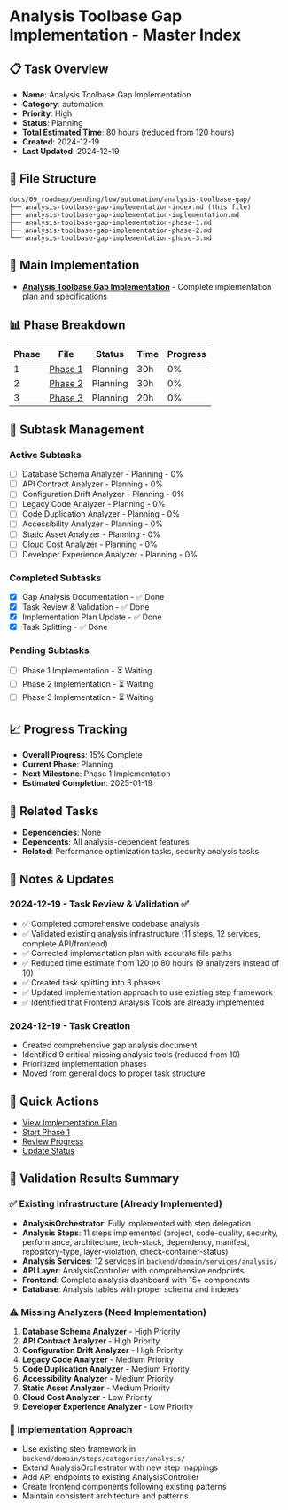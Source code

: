 # Analysis Toolbase Gap Implementation - Master Index

## 📋 Task Overview
- **Name**: Analysis Toolbase Gap Implementation
- **Category**: automation
- **Priority**: High
- **Status**: Planning
- **Total Estimated Time**: 80 hours (reduced from 120 hours)
- **Created**: 2024-12-19
- **Last Updated**: 2024-12-19

## 📁 File Structure
```
docs/09_roadmap/pending/low/automation/analysis-toolbase-gap/
├── analysis-toolbase-gap-implementation-index.md (this file)
├── analysis-toolbase-gap-implementation-implementation.md
├── analysis-toolbase-gap-implementation-phase-1.md
├── analysis-toolbase-gap-implementation-phase-2.md
└── analysis-toolbase-gap-implementation-phase-3.md
```

## 🎯 Main Implementation
- **[Analysis Toolbase Gap Implementation](./analysis-toolbase-gap-implementation-implementation.md)** - Complete implementation plan and specifications

## 📊 Phase Breakdown
| Phase | File | Status | Time | Progress |
|-------|------|--------|------|----------|
| 1 | [Phase 1](./analysis-toolbase-gap-implementation-phase-1.md) | Planning | 30h | 0% |
| 2 | [Phase 2](./analysis-toolbase-gap-implementation-phase-2.md) | Planning | 30h | 0% |
| 3 | [Phase 3](./analysis-toolbase-gap-implementation-phase-3.md) | Planning | 20h | 0% |

## 🔄 Subtask Management
### Active Subtasks
- [ ] Database Schema Analyzer - Planning - 0%
- [ ] API Contract Analyzer - Planning - 0%
- [ ] Configuration Drift Analyzer - Planning - 0%
- [ ] Legacy Code Analyzer - Planning - 0%
- [ ] Code Duplication Analyzer - Planning - 0%
- [ ] Accessibility Analyzer - Planning - 0%
- [ ] Static Asset Analyzer - Planning - 0%
- [ ] Cloud Cost Analyzer - Planning - 0%
- [ ] Developer Experience Analyzer - Planning - 0%

### Completed Subtasks
- [x] Gap Analysis Documentation - ✅ Done
- [x] Task Review & Validation - ✅ Done
- [x] Implementation Plan Update - ✅ Done
- [x] Task Splitting - ✅ Done

### Pending Subtasks
- [ ] Phase 1 Implementation - ⏳ Waiting
- [ ] Phase 2 Implementation - ⏳ Waiting
- [ ] Phase 3 Implementation - ⏳ Waiting

## 📈 Progress Tracking
- **Overall Progress**: 15% Complete
- **Current Phase**: Planning
- **Next Milestone**: Phase 1 Implementation
- **Estimated Completion**: 2025-01-19

## 🔗 Related Tasks
- **Dependencies**: None
- **Dependents**: All analysis-dependent features
- **Related**: Performance optimization tasks, security analysis tasks

## 📝 Notes & Updates
### 2024-12-19 - Task Review & Validation ✅
- ✅ Completed comprehensive codebase analysis
- ✅ Validated existing analysis infrastructure (11 steps, 12 services, complete API/frontend)
- ✅ Corrected implementation plan with accurate file paths
- ✅ Reduced time estimate from 120 to 80 hours (9 analyzers instead of 10)
- ✅ Created task splitting into 3 phases
- ✅ Updated implementation approach to use existing step framework
- ✅ Identified that Frontend Analysis Tools are already implemented

### 2024-12-19 - Task Creation
- Created comprehensive gap analysis document
- Identified 9 critical missing analysis tools (reduced from 10)
- Prioritized implementation phases
- Moved from general docs to proper task structure

## 🚀 Quick Actions
- [View Implementation Plan](./analysis-toolbase-gap-implementation-implementation.md)
- [Start Phase 1](./analysis-toolbase-gap-implementation-phase-1.md)
- [Review Progress](#progress-tracking)
- [Update Status](#notes--updates)

## 🎯 Validation Results Summary

### ✅ Existing Infrastructure (Already Implemented)
- **AnalysisOrchestrator**: Fully implemented with step delegation
- **Analysis Steps**: 11 steps implemented (project, code-quality, security, performance, architecture, tech-stack, dependency, manifest, repository-type, layer-violation, check-container-status)
- **Analysis Services**: 12 services in `backend/domain/services/analysis/`
- **API Layer**: AnalysisController with comprehensive endpoints
- **Frontend**: Complete analysis dashboard with 15+ components
- **Database**: Analysis tables with proper schema and indexes

### ⚠️ Missing Analyzers (Need Implementation)
1. **Database Schema Analyzer** - High Priority
2. **API Contract Analyzer** - High Priority
3. **Configuration Drift Analyzer** - High Priority
4. **Legacy Code Analyzer** - Medium Priority
5. **Code Duplication Analyzer** - Medium Priority
6. **Accessibility Analyzer** - Medium Priority
7. **Static Asset Analyzer** - Medium Priority
8. **Cloud Cost Analyzer** - Low Priority
9. **Developer Experience Analyzer** - Low Priority

### 🔧 Implementation Approach
- Use existing step framework in `backend/domain/steps/categories/analysis/`
- Extend AnalysisOrchestrator with new step mappings
- Add API endpoints to existing AnalysisController
- Create frontend components following existing patterns
- Maintain consistent architecture and patterns 